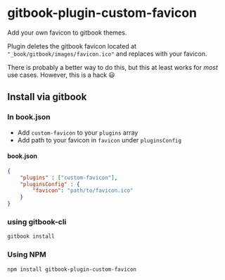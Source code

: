 # gitbook-plugin-custom-favicon
Add your own favicon to gitbook themes.

Plugin deletes the gitbook favicon located at `"_book/gitbook/images/favicon.ico"` and replaces with your favicon.

There is probably a better way to do this, but this at least works for _most_ use cases.  However, this is a hack :smiley:

## Install via gitbook

### In book.json

* Add `custom-favicon` to your `plugins` array
* Add path to your favicon in `favicon` under `pluginsConfig`

#### book.json
```json
{
	"plugins" : ["custom-favicon"],
	"pluginsConfig" : {
		"favicon": "path/to/favicon.ico"
	}
}
```

### using gitbook-cli

```bash
gitbook install
```

### Using NPM
```bash
npm install gitbook-plugin-custom-favicon
```



